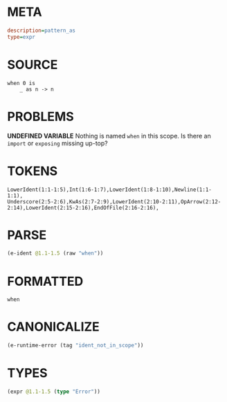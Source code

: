# META
~~~ini
description=pattern_as
type=expr
~~~
# SOURCE
~~~roc
when 0 is
    _ as n -> n
~~~
# PROBLEMS
**UNDEFINED VARIABLE**
Nothing is named `when` in this scope.
Is there an `import` or `exposing` missing up-top?

# TOKENS
~~~zig
LowerIdent(1:1-1:5),Int(1:6-1:7),LowerIdent(1:8-1:10),Newline(1:1-1:1),
Underscore(2:5-2:6),KwAs(2:7-2:9),LowerIdent(2:10-2:11),OpArrow(2:12-2:14),LowerIdent(2:15-2:16),EndOfFile(2:16-2:16),
~~~
# PARSE
~~~clojure
(e-ident @1.1-1.5 (raw "when"))
~~~
# FORMATTED
~~~roc
when
~~~
# CANONICALIZE
~~~clojure
(e-runtime-error (tag "ident_not_in_scope"))
~~~
# TYPES
~~~clojure
(expr @1.1-1.5 (type "Error"))
~~~
